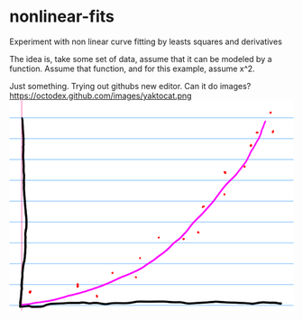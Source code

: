 # nonlinear-fits
Experiment with non linear curve fitting by leasts squares and derivatives


The idea is, take some set of data, assume that it can be modeled by a
function. Assume that function, and for this example, assume x^2. 



Just something.  Trying out githubs new editor.
Can it do images?
https://octodex.github.com/images/yaktocat.png
![Image of Yaktocat](https://github.com/drhodes-org/nonlinear-fits/blob/master/x-squared.png)

